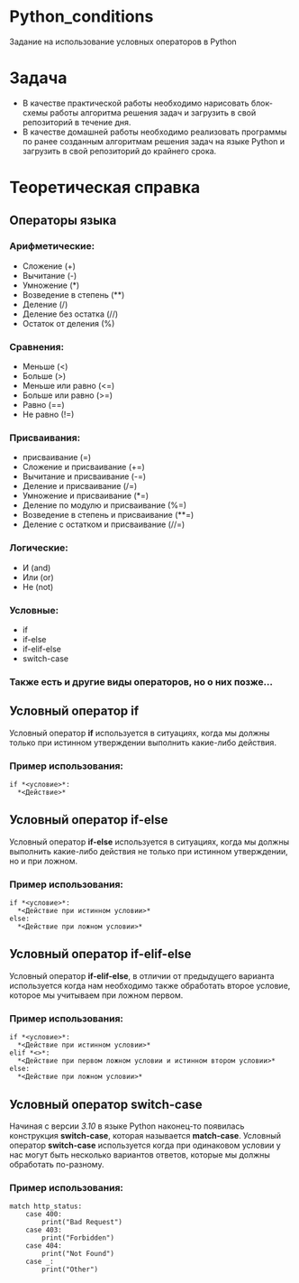# Python_conditions
Задание на использование условных операторов в Python

# Задача
- В качестве практической работы необходимо нарисовать блок-схемы работы алгоритма решения задач и загрузить в свой репозиторий в течение дня.
- В качестве домашней работы необходимо реализовать программы по ранее созданным алгоритмам решения задач на языке Python и загрузить в свой репозиторий до крайнего срока.

# Теоретическая справка
## Операторы языка
### Арифметические:
* Сложение (+)
* Вычитание (-)
* Умножение (*)
* Возведение в степень (**)
* Деление (/)
* Деление без остатка (//)
* Остаток от деления (%)

### Сравнения:
* Меньше (<)
* Больше (>)
* Меньше или равно (<=)
* Больше или равно (>=)
* Равно (==)
* Не равно (!=)

### Присваивания:
* присваивание (=)
* Сложение и присваивание (+=)
* Вычитание и присваивание (-=)
* Деление и присваивание (/=)
* Умножение и присваивание (*=)
* Деление по модулю и присваивание (%=)
* Возведение в степень и присваивание (**=)
* Деление с остатком и присваивание (//=)

### Логические:
* И (and)
* Или (or)
* Не (not)

### Условные:
* if
* if-else
* if-elif-else
* switch-case

### Также есть и другие виды операторов, но о них позже...

## Условный оператор **if**
Условный оператор **if** используется в ситуациях, когда мы должны только при истинном утверждении выполнить какие-либо действия.

### Пример использования:
```
if *<условие>*:
  *<Действие>*
```

## Условный оператор **if-else**
Условный оператор **if-else** используется в ситуациях, когда мы должны выполнить какие-либо действия не только при истинном утверждении, но и при ложном.

### Пример использования:
```
if *<условие>*:
  *<Действие при истинном условии>* 
else:
  *<Действие при ложном условии>*
```

## Условный оператор **if-elif-else**
Условный оператор **if-elif-else**, в отличии от предыдущего варианта используется когда нам необходимо также обработать второе условие, которое мы учитываем при ложном первом.

### Пример использования:
```
if *<условие>*:
  *<Действие при истинном условии>*
elif *<>*:
  *<Действие при первом ложном условии и истинном втором условии>*
else:
  *<Действие при ложном условии>*
```

## Условный оператор **switch-case**
Начиная с версии *3.10* в языке Python наконец-то появилась конструкция **switch-case**, которая называется **match-case**.
Условный оператор **switch-case** используется когда при одинаковом условии у нас могут быть несколько вариантов ответов, которые мы должны обработать по-разному.

### Пример использования:
```
match http_status:
    case 400:
        print("Bad Request")
    case 403:
        print("Forbidden")
    case 404:
        print("Not Found")
    case _:
        print("Other")
```

